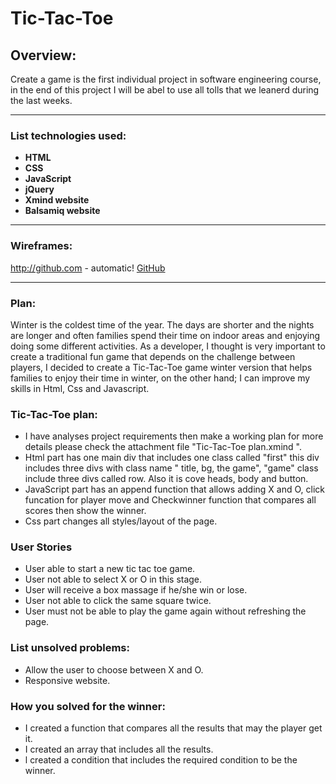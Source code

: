 
# Tic-Tac-Toe


## Overview:



Create a game is the first individual project in software engineering course, in the end of this project I will be abel to use all tolls that we leanerd during the last weeks.



---

### List technologies used:

- **HTML**
- **CSS**
- **JavaScript**
- **jQuery**
-  **Xmind website**
-  **Balsamiq website**


---

### Wireframes:

http://github.com - automatic!
[GitHub](https://balsamiq.cloud/sz9cutq/pwgooyl)



---

### Plan:


Winter is the coldest time of the year.  The days are shorter and the nights are longer and often families spend their time on indoor areas and enjoying doing some different activities. As a developer, I thought is very important to create a traditional fun game that depends on the challenge between players, I decided to create a Tic-Tac-Toe game winter version that helps families to enjoy their time in winter, on the other hand; I can improve my skills in Html, Css and Javascript.

### Tic-Tac-Toe plan:
- I have analyses project requirements then make a working plan for more details please check the attachment file "Tic-Tac-Toe plan.xmind ".
- Html part has one main div that includes one class called "first" this div includes three divs with class name " title, bg,
the game", "game" class  include three divs called row. Also it is cove heads, body and button.
- JavaScript part has an append function that allows adding X and O, click funcation for player move and Checkwinner function that compares all scores then show the winner.
- Css part changes all styles/layout of the page.



### User Stories

- User able to start a new tic tac toe game.
- User not able to select X or O in this stage.
- User will receive a box massage if he/she win or lose.
- User not able to click the same square twice.
- User must not be able to play the game again without refreshing the page.


###  List unsolved problems:
- Allow the user to choose between X and O.
- Responsive website.


### How you solved for the winner:
- I created a function that compares all the results that may the player get it.
- I created an array that includes all the results.
- l created a condition that includes the required condition to be the winner.





